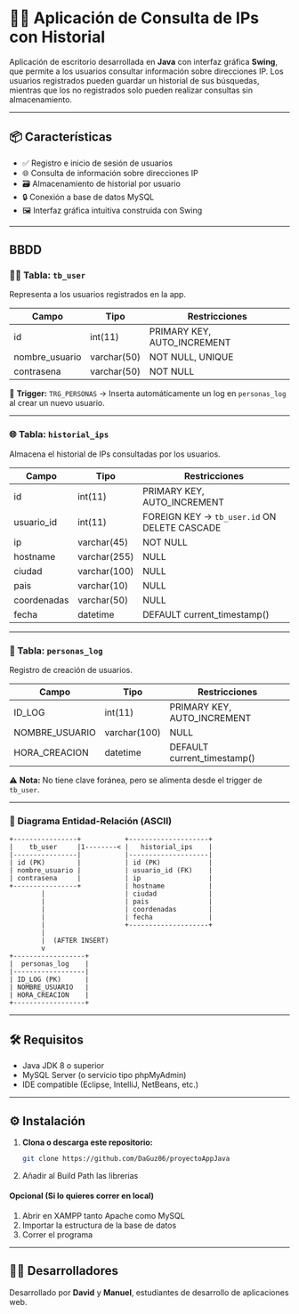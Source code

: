 # 🕵️‍♂️ Aplicación de Consulta de IPs con Historial

Aplicación de escritorio desarrollada en **Java** con interfaz gráfica **Swing**, que permite a los usuarios consultar información sobre direcciones IP. Los usuarios registrados pueden guardar un historial de sus búsquedas, mientras que los no registrados solo pueden realizar consultas sin almacenamiento.

---

## 📦 Características

- ✅ Registro e inicio de sesión de usuarios
- 🌐 Consulta de información sobre direcciones IP
- 🗃️ Almacenamiento de historial por usuario
- 🔒 Conexión a base de datos MySQL
- 🖼️ Interfaz gráfica intuitiva construida con Swing

---

## BBDD
### 🧍‍♂️ Tabla: `tb_user`

Representa a los usuarios registrados en la app.

| Campo           | Tipo         | Restricciones                     |
|----------------|--------------|----------------------------------|
| id             | int(11)      | PRIMARY KEY, AUTO_INCREMENT      |
| nombre_usuario | varchar(50)  | NOT NULL, UNIQUE                 |
| contrasena     | varchar(50)  | NOT NULL                         |

🔸 **Trigger:** `TRG_PERSONAS` → Inserta automáticamente un log en `personas_log` al crear un nuevo usuario.

---

### 🌐 Tabla: `historial_ips`

Almacena el historial de IPs consultadas por los usuarios.

| Campo        | Tipo         | Restricciones                                |
|-------------|--------------|---------------------------------------------|
| id          | int(11)      | PRIMARY KEY, AUTO_INCREMENT                  |
| usuario_id  | int(11)      | FOREIGN KEY → `tb_user.id` ON DELETE CASCADE |
| ip          | varchar(45)  | NOT NULL                                     |
| hostname    | varchar(255) | NULL                                         |
| ciudad      | varchar(100) | NULL                                         |
| pais        | varchar(10)  | NULL                                         |
| coordenadas | varchar(50)  | NULL                                         |
| fecha       | datetime     | DEFAULT current_timestamp()                 |

---

### 🧾 Tabla: `personas_log`

Registro de creación de usuarios.

| Campo           | Tipo         | Restricciones                     |
|----------------|--------------|----------------------------------|
| ID_LOG         | int(11)      | PRIMARY KEY, AUTO_INCREMENT      |
| NOMBRE_USUARIO | varchar(100) | NULL                             |
| HORA_CREACION  | datetime     | DEFAULT current_timestamp()      |

⚠️ **Nota:** No tiene clave foránea, pero se alimenta desde el trigger de `tb_user`.

---

### 🔗 Diagrama Entidad-Relación (ASCII)

```
+----------------+           +--------------------+
|    tb_user     |1--------< |   historial_ips    |
|----------------|           |--------------------|
| id (PK)        |           | id (PK)            |
| nombre_usuario |           | usuario_id (FK)    |
| contrasena     |           | ip                 |
+----------------+           | hostname           |
        |                    | ciudad             |
        |                    | pais               |
        |                    | coordenadas        |
        |                    | fecha              |
        |                    +--------------------+
        |
        |  (AFTER INSERT)
        v
+------------------+
|  personas_log    |
|------------------|
| ID_LOG (PK)      |
| NOMBRE_USUARIO   |
| HORA_CREACION    |
+------------------+
```

---

## 🛠️ Requisitos

- Java JDK 8 o superior
- MySQL Server (o servicio tipo phpMyAdmin)
- IDE compatible (Eclipse, IntelliJ, NetBeans, etc.)

---

## ⚙️ Instalación

1. **Clona o descarga este repositorio:**

   ```bash
   git clone https://github.com/DaGuz06/proyectoAppJava
   ```

2. Añadir al Build Path las librerias
#### Opcional (Si lo quieres correr en local)
1. Abrir en XAMPP tanto Apache como MySQL
2. Importar la estructura de la base de datos
3. Correr el programa
---

## 🧑‍💻 Desarrolladores

Desarrollado por **David** y **Manuel**, estudiantes de desarrollo de aplicaciones web.
